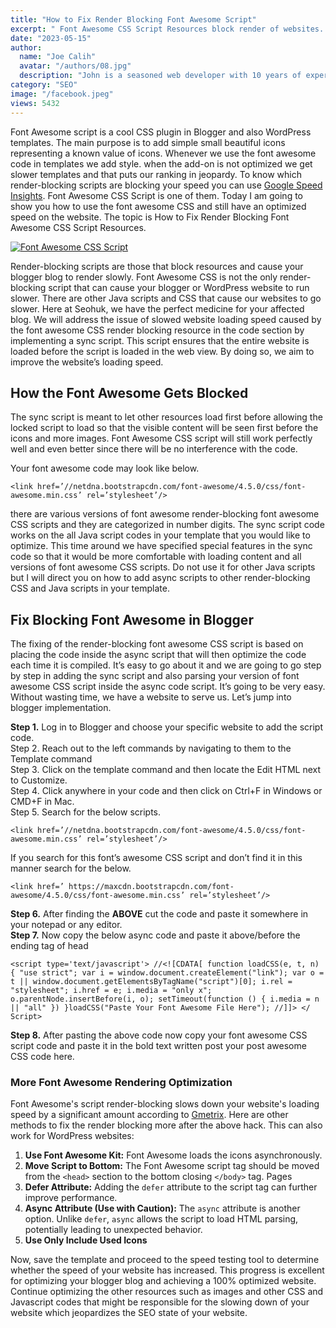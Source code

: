 ```yaml
---
title: "How to Fix Render Blocking Font Awesome Script"
excerpt: " Font Awesome CSS Script Resources block render of websites. Pages speed insights are affected by Render Blocking Font Awesome CSS Script"
date: "2023-05-15"
author:
  name: "Joe Calih"
  avatar: "/authors/08.jpg"
  description: "John is a seasoned web developer with 10 years of experience in React and Next.js."
category: "SEO"
image: "/facebook.jpeg"
views: 5432
---
```



Font Awesome script is a cool CSS plugin in Blogger and also WordPress templates. The main purpose is to add simple small beautiful icons representing a known value of icons. Whenever we use the font awesome code in templates we add style. when the add-on is not optimized we get slower templates and that puts our ranking in jeopardy. To know which render-blocking scripts are blocking your speed you can use [Google Speed Insights](https://joecalih.co.ke/speed-up-google-ajax-jquery-code/). Font Awesome CSS Script is one of them. Today I am going to show you how to use the font awesome CSS and still have an optimized speed on the website. The topic is How to Fix Render Blocking Font Awesome CSS Script Resources.

[![Font Awesome CSS Script](https://joecalih.files.wordpress.com/2024/06/6529f-font_awesome_speed.png?w=300 "Font Awesome CSS Script")](http://joecalih.files.wordpress.com/2024/06/6529f-font_awesome_speed.png)

Render-blocking scripts are those that block resources and cause your blogger blog to render slowly. Font Awesome CSS is not the only render-blocking script that can cause your blogger or WordPress website to run slower. There are other Java scripts and CSS that cause our websites to go slower. Here at Seohuk, we have the perfect medicine for your affected blog. We will address the issue of slowed website loading speed caused by the font awesome CSS render blocking resource in the code section by implementing a sync script. This script ensures that the entire website is loaded before the script is loaded in the web view. By doing so, we aim to improve the website’s loading speed.

## How the Font Awesome Gets Blocked

The sync script is meant to let other resources load first before allowing the locked script to load so that the visible content will be seen first before the icons and more images. Font Awesome CSS script will still work perfectly well and even better since there will be no interference with the code.

Your font awesome code may look like below.

```
<link href=’//netdna.bootstrapcdn.com/font-awesome/4.5.0/css/font-awesome.min.css’ rel=’stylesheet’/>
```

there are various versions of font awesome render-blocking font awesome CSS scripts and they are categorized in number digits. The sync script code works on the all Java script codes in your template that you would like to optimize. This time around we have specified special features in the sync code so that it would be more comfortable with loading content and all versions of font awesome CSS scripts. Do not use it for other Java scripts but I will direct you on how to add async scripts to other render-blocking CSS and Java scripts in your template.

## Fix Blocking Font Awesome in Blogger

The fixing of the render-blocking font awesome CSS script is based on placing the code inside the async script that will then optimize the code each time it is compiled. It’s easy to go about it and we are going to go step by step in adding the sync script and also parsing your version of font awesome CSS script inside the async code script. It’s going to be very easy. Without wasting time, we have a website to serve us. Let’s jump into blogger implementation.

**Step 1.** Log in to Blogger and choose your specific website to add the script code.  
Step 2. Reach out to the left commands by navigating to them to the Template command  
Step 3. Click on the template command and then locate the Edit HTML next to Customize.  
Step 4. Click anywhere in your code and then click on Ctrl+F in Windows or CMD+F in Mac.  
Step 5. Search for the below scripts.

```
<link href=’//netdna.bootstrapcdn.com/font-awesome/4.5.0/css/font-awesome.min.css’ rel=’stylesheet’/>
```

If you search for this font’s awesome CSS script and don’t find it in this manner search for the below.

```
<link href=’ https://maxcdn.bootstrapcdn.com/font-awesome/4.5.0/css/font-awesome.min.css’ rel=’stylesheet’/>
```

**Step 6.** After finding the **ABOVE** cut the code and paste it somewhere in your notepad or any editor.  
**Step 7.** Now copy the below async code and paste it above/before the ending tag of head **</head>**

```
<script type='text/javascript'> //<![CDATA[ function loadCSS(e, t, n) { "use strict"; var i = window.document.createElement("link"); var o = t || window.document.getElementsByTagName("script")[0]; i.rel = "stylesheet"; i.href = e; i.media = "only x"; o.parentNode.insertBefore(i, o); setTimeout(function () { i.media = n || "all" }) }loadCSS("Paste Your Font Awesome File Here"); //]]> </ Script>
```

**Step 8.** After pasting the above code now copy your font awesome CSS script code and paste it in the bold text written post your post awesome CSS code here.

### More Font Awesome Rendering Optimization

Font Awesome's script render-blocking slows down your website's loading speed by a significant amount according to [Gmetrix](https://gtmetrix.com/). Here are other methods to fix the render blocking more after the above hack. This can also work for WordPress websites:

1.  **Use Font Awesome Kit:** Font Awesome loads the icons asynchronously.
2.  **Move Script to Bottom:** The Font Awesome script tag should be moved from the `<head>` section to the bottom closing `</body>` tag. Pages
3.  **Defer Attribute:** Adding the `defer` attribute to the script tag can further improve performance.
4.  **Async Attribute (Use with Caution):** The `async` attribute is another option. Unlike `defer`, `async` allows the script to load HTML parsing, potentially leading to unexpected behavior.
5.  **Use Only Include Used Icons**

Now, save the template and proceed to the speed testing tool to determine whether the speed of your website has increased. This progress is excellent for optimizing your blogger blog and achieving a 100% optimized website. Continue optimizing the other resources such as images and other CSS and Javascript codes that might be responsible for the slowing down of your website which jeopardizes the SEO state of your website.